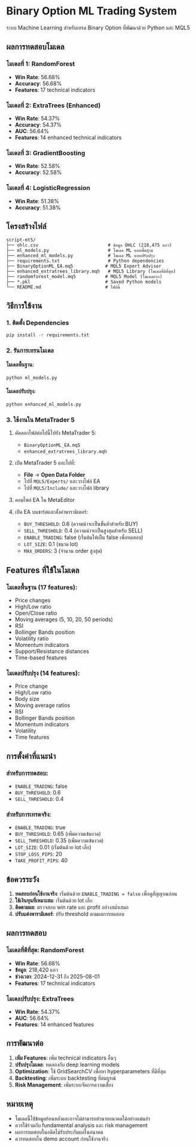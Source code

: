 # Binary Option ML Trading System

ระบบ Machine Learning สำหรับเทรด Binary Option ที่พัฒนาด้วย Python และ MQL5

## ผลการทดสอบโมเดล

### โมเดลที่ 1: RandomForest
- **Win Rate**: 56.68%
- **Accuracy**: 56.68%
- **Features**: 17 technical indicators

### โมเดลที่ 2: ExtraTrees (Enhanced)
- **Win Rate**: 54.37%
- **Accuracy**: 54.37%
- **AUC**: 56.64%
- **Features**: 14 enhanced technical indicators

### โมเดลที่ 3: GradientBoosting
- **Win Rate**: 52.58%
- **Accuracy**: 52.58%

### โมเดลที่ 4: LogisticRegression
- **Win Rate**: 51.38%
- **Accuracy**: 51.38%

## โครงสร้างไฟล์

```
script-mt5/
├── ohlc.csv                          # ข้อมูล OHLC (218,475 แถว)
├── ml_models.py                      # โมเดล ML แบบพื้นฐาน
├── enhanced_ml_models.py             # โมเดล ML แบบปรับปรุง
├── requirements.txt                  # Python dependencies
├── BinaryOptionML_EA.mq5            # MQL5 Expert Advisor
├── enhanced_extratrees_library.mqh   # MQL5 Library (โมเดลที่ดีที่สุด)
├── randomforest_model.mq5           # MQL5 Model (โมเดลแรก)
├── *.pkl                            # Saved Python models
└── README.md                        # ไฟล์นี้
```

## วิธีการใช้งาน

### 1. ติดตั้ง Dependencies

```bash
pip install -r requirements.txt
```

### 2. รันการเทรนโมเดล

#### โมเดลพื้นฐาน:
```bash
python ml_models.py
```

#### โมเดลปรับปรุง:
```bash
python enhanced_ml_models.py
```

### 3. ใช้งานใน MetaTrader 5

1. คัดลอกไฟล์ต่อไปนี้ไปยัง MetaTrader 5:
   - `BinaryOptionML_EA.mq5`
   - `enhanced_extratrees_library.mqh`

2. เปิด MetaTrader 5 และไปที่:
   - **File** → **Open Data Folder**
   - ไปที่ `MQL5/Experts/` และวางไฟล์ EA
   - ไปที่ `MQL5/Include/` และวางไฟล์ library

3. คอมไพล์ EA ใน MetaEditor

4. เปิด EA บนชาร์ตและตั้งค่าพารามิเตอร์:
   - `BUY_THRESHOLD`: 0.6 (ความน่าจะเป็นขั้นต่ำสำหรับ BUY)
   - `SELL_THRESHOLD`: 0.4 (ความน่าจะเป็นสูงสุดสำหรับ SELL)
   - `ENABLE_TRADING`: false (เริ่มต้นให้เป็น false เพื่อทดสอบ)
   - `LOT_SIZE`: 0.1 (ขนาด lot)
   - `MAX_ORDERS`: 3 (จำนวน order สูงสุด)

## Features ที่ใช้ในโมเดล

### โมเดลพื้นฐาน (17 features):
- Price changes
- High/Low ratio
- Open/Close ratio
- Moving averages (5, 10, 20, 50 periods)
- RSI
- Bollinger Bands position
- Volatility ratio
- Momentum indicators
- Support/Resistance distances
- Time-based features

### โมเดลปรับปรุง (14 features):
- Price change
- High/Low ratio
- Body size
- Moving average ratios
- RSI
- Bollinger Bands position
- Momentum indicators
- Volatility
- Time features

## การตั้งค่าที่แนะนำ

### สำหรับการทดสอบ:
- `ENABLE_TRADING`: false
- `BUY_THRESHOLD`: 0.6
- `SELL_THRESHOLD`: 0.4

### สำหรับการเทรดจริง:
- `ENABLE_TRADING`: true
- `BUY_THRESHOLD`: 0.65 (เพิ่มความเข้มงวด)
- `SELL_THRESHOLD`: 0.35 (เพิ่มความเข้มงวด)
- `LOT_SIZE`: 0.01 (เริ่มต้นด้วย lot เล็ก)
- `STOP_LOSS_PIPS`: 20
- `TAKE_PROFIT_PIPS`: 40

## ข้อควรระวัง

1. **ทดสอบก่อนใช้งานจริง**: เริ่มต้นด้วย `ENABLE_TRADING = false` เพื่อดูสัญญาณก่อน
2. **ใช้เงินทุนที่เหมาะสม**: เริ่มต้นด้วย lot เล็ก
3. **ติดตามผล**: ตรวจสอบ win rate และ profit อย่างสม่ำเสมอ
4. **ปรับแต่งพารามิเตอร์**: ปรับ threshold ตามผลการทดสอบ

## ผลการทดสอบ

### โมเดลที่ดีที่สุด: RandomForest
- **Win Rate**: 56.68%
- **ข้อมูล**: 218,420 แถว
- **ช่วงเวลา**: 2024-12-31 ถึง 2025-08-01
- **Features**: 17 technical indicators

### โมเดลปรับปรุง: ExtraTrees
- **Win Rate**: 54.37%
- **AUC**: 56.64%
- **Features**: 14 enhanced features

## การพัฒนาต่อ

1. **เพิ่ม Features**: เพิ่ม technical indicators อื่นๆ
2. **ปรับปรุงโมเดล**: ทดลองกับ deep learning models
3. **Optimization**: ใช้ GridSearchCV เพื่อหา hyperparameters ที่ดีที่สุด
4. **Backtesting**: เพิ่มระบบ backtesting ที่สมบูรณ์
5. **Risk Management**: เพิ่มระบบจัดการความเสี่ยง

## หมายเหตุ

- โมเดลนี้ใช้ข้อมูลย้อนหลังและอาจไม่สามารถทำนายอนาคตได้อย่างแม่นยำ
- ควรใช้ร่วมกับ fundamental analysis และ risk management
- ผลการทดสอบในอดีตไม่รับประกันผลในอนาคต
- ควรทดสอบใน demo account ก่อนใช้งานจริง 